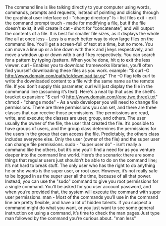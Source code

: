 The command line is like talking directly to your computer using words, commands, prompts and requests, instead of pointing and clicking through the graphical user interface
cd - "change directory"
ls - list files
exit - exit the command prompt
touch - made for modifying a file, but if the file doesn't exist, it will create it
cat - short for “concatenate”, and will output the contents of a file. It is best for smaller file sizes, as it displays the whole fine all at once
less - Less is a much better way to view large files on the command line. You’ll get a screen-full of text at a time, but no more. You can move a line up or a line down with the k and j keys respectively, and move a window up or down with b and f key respectively. You can search for a pattern by typing /pattern. When you’re done, hit q to exit the less viewer.
curl - Enables you to download frameworks libraries, you'll often find yourself downloading these files as you work. example: "$ curl -O http://www.domain.com/path/to/download.tar.gz" The -O flag tells curl to write the downloaded content to a file with the same name as the remote file. If you don’t supply this parameter, curl will just display the file in the commmand line (assuming it’s text). Here's a neat tip that uses the shell's bracket expansion: "$ curl -0 http://www.domain.com/{one,two,three}.txt"
chmod - "change mode" - As a web developer you will need to change file permissions. There are three permissions you can set, and there are three classes that can receive those permissions. The permissions are read, write, and execute; the classes are user, group, and others. The user usually the owner of the file, the user that created the file. It’s possible to have groups of users, and the group class determines the permissions for the users in the group that can access the file. Predictably, the others class includes everyone else. Only the user (owner of the file) and the super user can change file permissions.
sudo - "super user do" - isn’t really a command like the others, but it’s one you’ll find a need for as you venture deeper into the command line world. Here’s the scenario: there are some things that regular users just shouldn’t be able to do on the command line; it’s not hard to break stuff. The only user who has the right to do anything he or she wants is the super user, or root user. However, it’s not really safe to be logged in as the super user all the time, because of all that power. Instead, you can use the "sudo" command to give you root permissions for a single command. You’ll be asked for you user account password, and when you’re provided that, the system will execute the command with super user permissions.
man - Most of the commands you’ll use in the command line are pretty flexible, and have a lot of hidden talents. If you suspect a command might do what you want, or you just want to see some general instruction on using a command, it’s time to check the man pages.Just type man followed by the command you’re curious about. "man less"